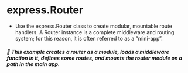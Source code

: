 # express.Router
- Use the express.Router class to create modular, mountable route handlers. A Router instance is a complete middleware and routing system; for this reason, it is often referred to as a “mini-app”.

##### 🫱 This example creates a router as a module, loads a middleware function in it, defines some routes, and mounts the router module on a path in the main app.